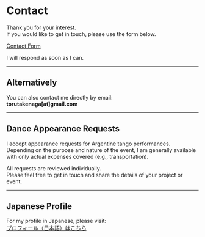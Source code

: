 # Contact

Thank you for your interest.  
If you would like to get in touch, please use the form below.

[Contact Form](https://docs.google.com/forms/d/e/1FAIpQLSdIPXna2J1MAZLfDUwUMGxUSdux2mI2KmXaXxK5FaISOck3HQ/viewform?usp=header)

I will respond as soon as I can.

---

## Alternatively

You can also contact me directly by email:  
**torutakenaga[at]gmail.com**

---

## Dance Appearance Requests

I accept appearance requests for Argentine tango performances.  
Depending on the purpose and nature of the event, I am generally available with only actual expenses covered (e.g., transportation).

All requests are reviewed individually.  
Please feel free to get in touch and share the details of your project or event.

---

## Japanese Profile

For my profile in Japanese, please visit:  
[プロフィール（日本語）はこちら](/profile)
